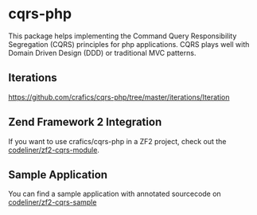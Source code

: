cqrs-php
========
This package helps implementing the Command Query Responsibility Segregation (CQRS) principles for php applications.
CQRS plays well with Domain Driven Design (DDD) or traditional MVC patterns.

## Iterations

https://github.com/crafics/cqrs-php/tree/master/iterations/Iteration

Zend Framework 2 Integration
-----------------------------
If you want to use crafics/cqrs-php in a ZF2 project, check out the [codeliner/zf2-cqrs-module](https://github.com/codeliner/zf2-cqrs-module).

Sample Application
-------------------
You can find a sample application with annotated sourcecode on [codeliner/zf2-cqrs-sample](https://github.com/codeliner/zf2-cqrs-sample)


